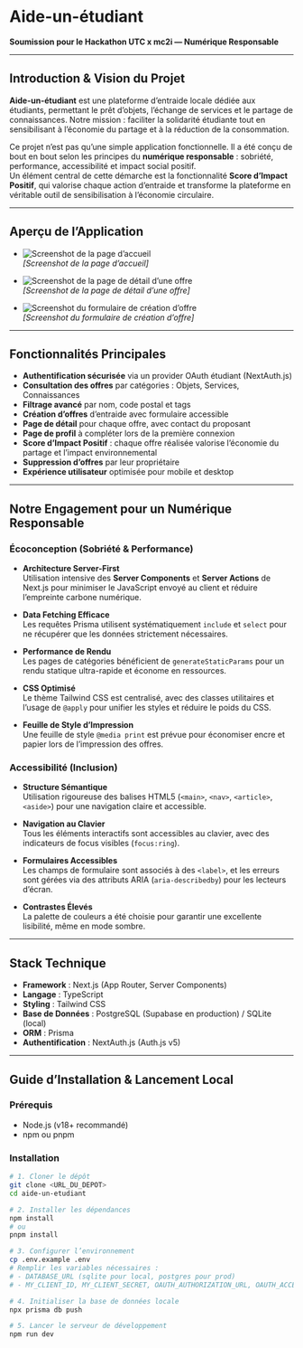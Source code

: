 # Aide-un-étudiant

**Soumission pour le Hackathon UTC x mc2i — Numérique Responsable**

---

## Introduction & Vision du Projet

**Aide-un-étudiant** est une plateforme d’entraide locale dédiée aux étudiants, permettant le prêt d’objets, l’échange de services et le partage de connaissances. Notre mission : faciliter la solidarité étudiante tout en sensibilisant à l’économie du partage et à la réduction de la consommation.

Ce projet n’est pas qu’une simple application fonctionnelle. Il a été conçu de bout en bout selon les principes du **numérique responsable** : sobriété, performance, accessibilité et impact social positif.  
Un élément central de cette démarche est la fonctionnalité **Score d’Impact Positif**, qui valorise chaque action d’entraide et transforme la plateforme en véritable outil de sensibilisation à l’économie circulaire.

---

## Aperçu de l’Application

- ![Screenshot de la page d’accueil](./screenshots/homepage.png)  
  _[Screenshot de la page d’accueil]_

- ![Screenshot de la page de détail d’une offre](./screenshots/offer-detail.png)  
  _[Screenshot de la page de détail d’une offre]_

- ![Screenshot du formulaire de création d’offre](./screenshots/create-offer.png)  
  _[Screenshot du formulaire de création d’offre]_

---

## Fonctionnalités Principales

- **Authentification sécurisée** via un provider OAuth étudiant (NextAuth.js)
- **Consultation des offres** par catégories : Objets, Services, Connaissances
- **Filtrage avancé** par nom, code postal et tags
- **Création d’offres** d’entraide avec formulaire accessible
- **Page de détail** pour chaque offre, avec contact du proposant
- **Page de profil** à compléter lors de la première connexion
- **Score d’Impact Positif** : chaque offre réalisée valorise l’économie du partage et l’impact environnemental
- **Suppression d’offres** par leur propriétaire
- **Expérience utilisateur** optimisée pour mobile et desktop

---

## Notre Engagement pour un Numérique Responsable

### Écoconception (Sobriété & Performance)

- **Architecture Server-First**  
  Utilisation intensive des **Server Components** et **Server Actions** de Next.js pour minimiser le JavaScript envoyé au client et réduire l’empreinte carbone numérique.

- **Data Fetching Efficace**  
  Les requêtes Prisma utilisent systématiquement `include` et `select` pour ne récupérer que les données strictement nécessaires.

- **Performance de Rendu**  
  Les pages de catégories bénéficient de `generateStaticParams` pour un rendu statique ultra-rapide et économe en ressources.

- **CSS Optimisé**  
  Le thème Tailwind CSS est centralisé, avec des classes utilitaires et l’usage de `@apply` pour unifier les styles et réduire le poids du CSS.

- **Feuille de Style d’Impression**  
  Une feuille de style `@media print` est prévue pour économiser encre et papier lors de l’impression des offres.

### Accessibilité (Inclusion)

- **Structure Sémantique**  
  Utilisation rigoureuse des balises HTML5 (`<main>`, `<nav>`, `<article>`, `<aside>`) pour une navigation claire et accessible.

- **Navigation au Clavier**  
  Tous les éléments interactifs sont accessibles au clavier, avec des indicateurs de focus visibles (`focus:ring`).

- **Formulaires Accessibles**  
  Les champs de formulaire sont associés à des `<label>`, et les erreurs sont gérées via des attributs ARIA (`aria-describedby`) pour les lecteurs d’écran.

- **Contrastes Élevés**  
  La palette de couleurs a été choisie pour garantir une excellente lisibilité, même en mode sombre.

---

## Stack Technique

- **Framework** : Next.js (App Router, Server Components)
- **Langage** : TypeScript
- **Styling** : Tailwind CSS
- **Base de Données** : PostgreSQL (Supabase en production) / SQLite (local)
- **ORM** : Prisma
- **Authentification** : NextAuth.js (Auth.js v5)

---

## Guide d’Installation & Lancement Local

### Prérequis

- Node.js (v18+ recommandé)
- npm ou pnpm

### Installation

```bash
# 1. Cloner le dépôt
git clone <URL_DU_DEPOT>
cd aide-un-etudiant

# 2. Installer les dépendances
npm install
# ou
pnpm install

# 3. Configurer l’environnement
cp .env.example .env
# Remplir les variables nécessaires :
# - DATABASE_URL (sqlite pour local, postgres pour prod)
# - MY_CLIENT_ID, MY_CLIENT_SECRET, OAUTH_AUTHORIZATION_URL, OAUTH_ACCESS_TOKEN_URL, OAUTH_RESOURCE_OWNER_DETAILS_URL, OAUTH_SCOPES

# 4. Initialiser la base de données locale
npx prisma db push

# 5. Lancer le serveur de développement
npm run dev
